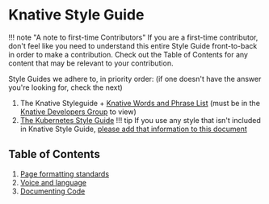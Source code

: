 # Knative Style Guide

!!! note "A note to first-time Contributors"
    If you are a first-time contributor, don't feel like you need to understand this entire Style Guide front-to-back in order to make a contribution. Check out the Table of Contents for any content that may be relevant to your contribution.

Style Guides we adhere to, in priority order: (if one doesn't have the answer you're looking for, check the next)

1. The Knative Styleguide + [Knative Words and Phrase List](https://docs.google.com/spreadsheets/d/1p1_kBUd6ZvonxHkMcEJPayf6QIpExuFf5cFq0ptar7I/edit#gid=0) (must be in the [Knative Developers Group](https://groups.google.com/forum/#!forum/knative-dev) to view)
2. [The Kubernetes Style Guide](https://kubernetes.io/docs/contribute/style/style-guide/)
!!! tip
    If you use any style that isn't included in Knative Style Guide, [please add that information to this document](https://github.com/knative/docs/edit/main/docs/help/contributor/style-guide/README.md)

## Table of Contents

1. [Page formatting standards](./style-and-formatting.md)
1. [Voice and language](./voice-and-language.md)
1. [Documenting Code](./documenting-code.md)
